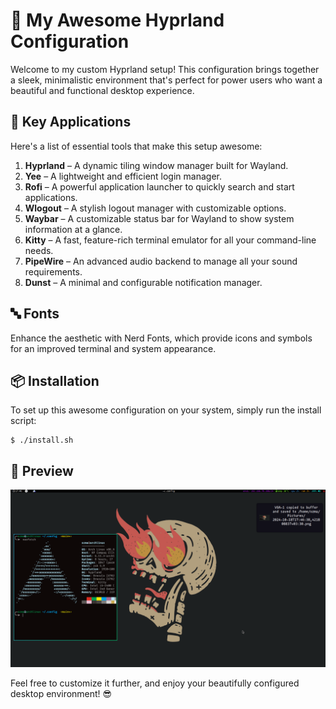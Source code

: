 # 🌟 My Awesome Hyprland Configuration

Welcome to my custom Hyprland setup! This configuration brings together a sleek, minimalistic environment that's perfect for power users who want a beautiful and functional desktop experience.
## 🚀 Key Applications

Here's a list of essential tools that make this setup awesome:

1. **Hyprland** – A dynamic tiling window manager built for Wayland.
2. **Yee** – A lightweight and efficient login manager.
3. **Rofi** – A powerful application launcher to quickly search and start applications.
4. **Wlogout** – A stylish logout manager with customizable options.
5. **Waybar** – A customizable status bar for Wayland to show system information at a glance.
6. **Kitty** – A fast, feature-rich terminal emulator for all your command-line needs.
7. **PipeWire** – An advanced audio backend to manage all your sound requirements.
8. **Dunst** – A minimal and configurable notification manager.

## 🔤 Fonts

Enhance the aesthetic with Nerd Fonts, which provide icons and symbols for an improved terminal and system appearance.
## 📦 Installation

To set up this awesome configuration on your system, simply run the install script:
```console
$ ./install.sh
```

## 🌈 Preview

![sample image](/sample.png)

Feel free to customize it further, and enjoy your beautifully configured desktop environment! 😎